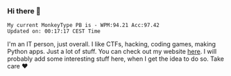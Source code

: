 ### Hi there 👋
<!-- PB START -->
```
My current MonkeyType PB is - WPM:94.21 Acc:97.42
Updated on: 00:17:17 CEST Time
```
<!-- PB END -->
I'm an IT person, just overall. I like CTFs, hacking, coding games, making Python apps. Just a lot of stuff.
You can check out my website [here](https://skill3472.github.io/).
I will probably add some interesting stuff here, when I get the idea to do so. Take care ❤️
